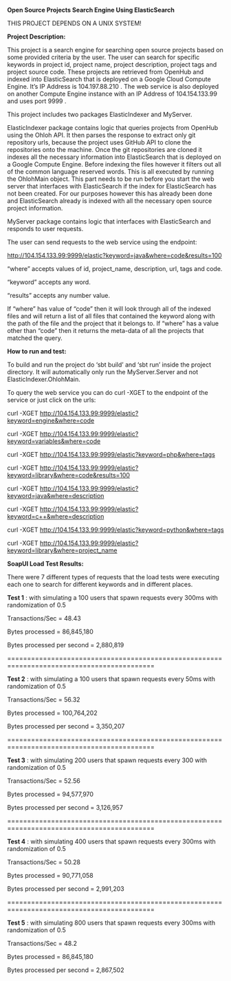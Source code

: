 **Open Source Projects Search Engine Using ElasticSearch**


THIS PROJECT DEPENDS ON A UNIX SYSTEM!




**Project Description:**

This project is a search engine for searching open source projects based on some provided criteria by the user.
The user can search for specific keywords in project id, project name, project description, project tags and project
source code.  These projects are retrieved from OpenHub and indexed into ElasticSearch that is deployed on a Google
Cloud Compute Engine. It’s IP Address is 104.197.88.210 .  The web service is also deployed on another Compute Engine
instance with an IP Address of 104.154.133.99 and uses port 9999 .


This project includes two packages ElasticIndexer and MyServer.


ElasticIndexer package contains logic that queries projects from OpenHub using the Ohloh API. It then parses the
response to extract only git repository urls, because the project uses GitHub API to clone the repositories onto the
machine.  Once the git repositories are cloned it indexes all the necessary information into ElasticSearch that is
deployed on a Google Compute Engine. Before indexing the files however it filters out all of the common language
reserved words.  This is all executed by running the OhlohMain object.  This part needs to be run before you start the
web server that interfaces with ElasticSearch if the index for ElasticSearch has not been created.  For our purposes
however this has already been done and ElasticSearch already is indexed with all the necessary open source project
information.


MyServer package contains logic that interfaces with ElasticSearch and responds to user requests.

The user can send requests to the web service using the endpoint:

http://104.154.133.99:9999/elastic?keyword=java&where=code&results=100

“where” accepts values of id, project_name, description, url, tags and code.

“keyword” accepts any word.

“results” accepts any number value.

If “where” has value of “code” then it will look through all of the indexed files and will return a list of all files
that contained the keyword along with the path of the file and the project that it belongs to.  If “where” has a value
other than “code” then it returns the meta-data of all the projects that matched the query.




**How to run and test:**


To build and run the project do ‘sbt build’ and ‘sbt run’ inside the project directory.  It will automatically only
run the MyServer.Server and not ElasticIndexer.OhlohMain.


To query the web service you can do curl -XGET to the endpoint of the service or just click on the urls:

curl -XGET http://104.154.133.99:9999/elastic?keyword=engine&where=code

curl -XGET http://104.154.133.99:9999/elastic?keyword=variables&where=code

curl -XGET http://104.154.133.99:9999/elastic?keyword=php&where=tags

curl -XGET http://104.154.133.99:9999/elastic?keyword=library&where=code&results=100

curl -XGET http://104.154.133.99:9999/elastic?keyword=java&where=description

curl -XGET http://104.154.133.99:9999/elastic?keyword=c++&where=description

curl -XGET http://104.154.133.99:9999/elastic?keyword=python&where=tags

curl -XGET http://104.154.133.99:9999/elastic?keyword=library&where=project_name




**SoapUI Load Test Results:**


There were 7 different types of requests that the load tests were executing each one to search for different keywords
and in different places.


**Test 1** : with simulating a 100 users that spawn requests every 300ms with randomization of 0.5

Transactions/Sec = 48.43

Bytes processed = 86,845,180

Bytes processed per second = 2,880,819

===========================================================================================

**Test 2** : with simulating a 100 users that spawn requests every 50ms with randomization of 0.5

Transactions/Sec = 56.32

Bytes processed = 100,764,202

Bytes processed per second = 3,350,207

===========================================================================================

**Test 3** : with simulating 200 users that spawn requests every 300 with randomization of 0.5

Transactions/Sec = 52.56

Bytes processed = 94,577,970

Bytes processed per second = 3,126,957

===========================================================================================

**Test 4** : with simulating 400 users that spawn requests every 300ms with randomization of 0.5

Transactions/Sec = 50.28

Bytes processed = 90,771,058

Bytes processed per second = 2,991,203

===========================================================================================

**Test 5** : with simulating 800 users that spawn requests every 300ms with randomization of 0.5

Transactions/Sec = 48.2

Bytes processed = 86,845,180

Bytes processed per second = 2,867,502